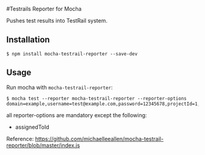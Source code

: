 #Testrails Reporter for Mocha

Pushes test results into TestRail system.

## Installation

```shell
$ npm install mocha-testrail-reporter --save-dev
```

## Usage
Run mocha with `mocha-testrail-reporter`:

```shell
$ mocha test --reporter mocha-testrail-reporter --reporter-options domain=example,username=test@example.com,password=12345678,projectId=1,suiteId=1
```
all reporter-options are mandatory except the following:

- assignedToId


Reference: https://github.com/michaelleeallen/mocha-testrail-reporter/blob/master/index.js